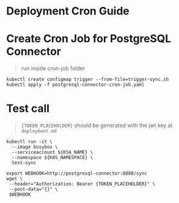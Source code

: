 # Deployment Cron Guide

# Create Cron Job for PostgreSQL Connector
> run inside cron-job folder
```
kubectl create configmap trigger --from-file=trigger-sync.sh
kubectl apply -f postgresql-connector-cron-job.yaml
```

# Test call
> `{TOKEN_PLACEHOLDER}` should be generated with the jwt key at `deployment.md`

```
kubectl run -it \
  --image busybox \
  --serviceaccount ${KSA_NAME} \
  --namespace ${K8S_NAMESPACE} \
  test-sync

export WEBHOOK=http://postgresql-connector:8080/sync
wget \
 --header="Authorization: Bearer {TOKEN_PLACEHOLDER}" \
 --post-data="{}" \
 $WEBHOOK
```  